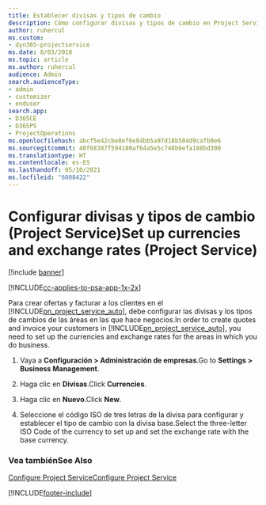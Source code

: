 ```yaml
---
title: Establecer divisas y tipos de cambio
description: Cómo configurar divisas y tipos de cambio en Project Service
author: ruhercul
ms.custom:
- dyn365-projectservice
ms.date: 8/03/2018
ms.topic: article
ms.author: ruhercul
audience: Admin
search.audienceType:
- admin
- customizer
- enduser
search.app:
- D365CE
- D365PS
- ProjectOperations
ms.openlocfilehash: abcf5e42cbe8ef6e84bb5a97d18b584d9cafb9e6
ms.sourcegitcommit: 40f68387f594180af64a5e5c748b6efa188bd300
ms.translationtype: HT
ms.contentlocale: es-ES
ms.lasthandoff: 05/10/2021
ms.locfileid: "6008422"
---
```

# <a name="set-up-currencies-and-exchange-rates-project-service"></a><span data-ttu-id="adb70-103">Configurar divisas y tipos de cambio (Project Service)</span><span class="sxs-lookup"><span data-stu-id="adb70-103">Set up currencies and exchange rates (Project Service)</span></span>

[!include [banner](../includes/psa-now-project-operations.md)]

[!INCLUDE[cc-applies-to-psa-app-1x-2x](../includes/cc-applies-to-psa-app-1x-2x.md)]

<span data-ttu-id="adb70-104">Para crear ofertas y facturar a los clientes en el [!INCLUDE[pn_project_service_auto](../includes/pn-project-service-auto.md)], debe configurar las divisas y los tipos de cambios de las áreas en las que hace negocios.</span><span class="sxs-lookup"><span data-stu-id="adb70-104">In order to create quotes and invoice your customers in [!INCLUDE[pn_project_service_auto](../includes/pn-project-service-auto.md)], you need to set up the currencies and exchange rates for the areas in which you do business.</span></span>  
  
1.  <span data-ttu-id="adb70-105">Vaya a **Configuración > Administración de empresas**.</span><span class="sxs-lookup"><span data-stu-id="adb70-105">Go to **Settings > Business Management**.</span></span>  
  
2.  <span data-ttu-id="adb70-106">Haga clic en **Divisas**.</span><span class="sxs-lookup"><span data-stu-id="adb70-106">Click **Currencies**.</span></span>  
  
3.  <span data-ttu-id="adb70-107">Haga clic en **Nuevo**.</span><span class="sxs-lookup"><span data-stu-id="adb70-107">Click **New**.</span></span>  
  
4.  <span data-ttu-id="adb70-108">Seleccione el código ISO de tres letras de la divisa para configurar y establecer el tipo de cambio con la divisa base.</span><span class="sxs-lookup"><span data-stu-id="adb70-108">Select the three-letter ISO Code of the currency to set up and set the exchange rate with the base currency.</span></span>  
  
### <a name="see-also"></a><span data-ttu-id="adb70-109">Vea también</span><span class="sxs-lookup"><span data-stu-id="adb70-109">See Also</span></span>  
 [<span data-ttu-id="adb70-110">Configure Project Service</span><span class="sxs-lookup"><span data-stu-id="adb70-110">Configure Project Service</span></span>](../psa/configure.md)


[!INCLUDE[footer-include](../includes/footer-banner.md)]